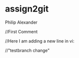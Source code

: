 # assign2git
Philip Alexander

//First Comment

//Here I am adding a new line in vi:



//"testbranch change"
